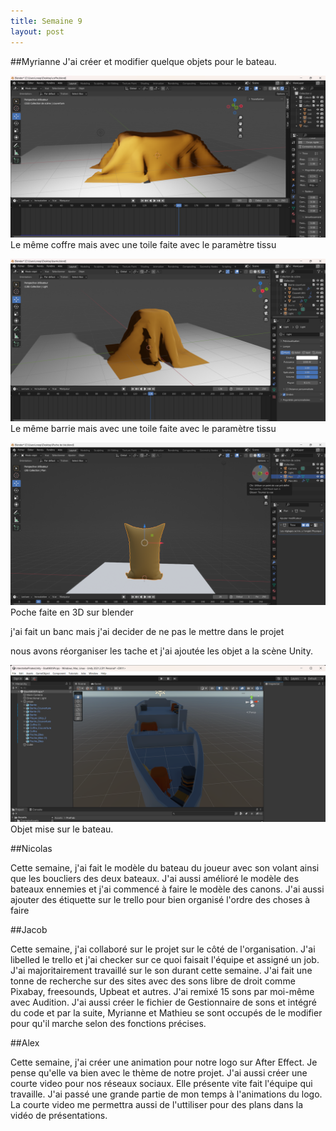 ```yaml
---
title: Semaine 9
layout: post
---
```


##Myrianne
J'ai créer et modifier quelque objets pour le bateau. 

![image du coffre en 3D](../medias/coffre_couvert.png)
Le même coffre mais avec une toile faite avec le paramètre tissu

![image du barrie avec couverture en 3D](../medias/barrie_couverture.png)
Le même barrie mais avec une toile faite avec le paramètre tissu

![image du poche en 3D](../medias/poche.png)
Poche faite en 3D sur blender

j'ai fait un banc mais j'ai decider de ne pas le mettre dans le projet 

nous avons réorganiser les tache et j'ai ajoutée les objet a la scène Unity.

![image du poche en 3D](../medias/props_unity.png)
Objet mise sur le bateau.


##Nicolas

Cette semaine, j'ai fait le modèle du bateau du joueur avec son volant ainsi que les boucliers des deux bateaux. J'ai aussi amélioré le modèle des bateaux ennemies et j'ai commencé à faire le modèle des canons. J'ai aussi ajouter des étiquette sur le trello pour bien organisé l'ordre des choses à faire

##Jacob

Cette semaine, j'ai collaboré sur le projet sur le côté de l'organisation. J'ai libelled le trello et j'ai checker sur ce quoi faisait l'équipe et assigné un job. J'ai majoritairement travaillé sur le son durant cette semaine. J'ai fait une tonne de recherche sur des sites avec des sons libre de droit comme Pixabay, freesounds, Upbeat et autres. J'ai remixé 15 sons par moi-même avec Audition. J'ai aussi créer le fichier de Gestionnaire de sons et intégré du code et par la suite, Myrianne et Mathieu se sont occupés de le modifier pour qu'il marche selon des fonctions précises.

##Alex 

Cette semaine, j'ai créer une animation pour notre logo sur After Effect. Je pense qu'elle va bien avec le thème de notre projet. J'ai aussi créer une courte video pour nos réseaux sociaux. Elle présente vite fait l'équipe qui travaille. J'ai passé une grande partie de mon temps à l'animations du logo. La courte video me permettra aussi de l'uttiliser pour des plans dans la vidéo de présentations. 
